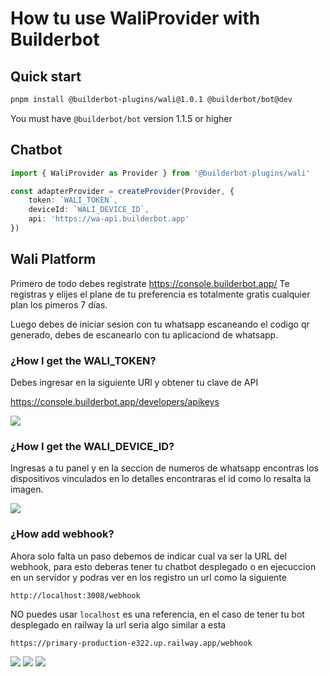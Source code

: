 # How tu use WaliProvider with Builderbot

## Quick start


```bash
pnpm install @builderbot-plugins/wali@1.0.1 @builderbot/bot@dev
```
You must have `@builderbot/bot` version 1.1.5 or higher

## Chatbot

```ts
import { WaliProvider as Provider } from '@builderbot-plugins/wali'

const adapterProvider = createProvider(Provider, {
    token: `WALI_TOKEN`,
    deviceId: `WALI_DEVICE_ID`,
    api: 'https://wa-api.builderbot.app'
}) 
```

## Wali Platform
Primero de todo debes registrate https://console.builderbot.app/
Te registras y elijes el plane de tu preferencia es totalmente gratis cualquier plan
los pimeros 7 días.

Luego debes de iniciar sesion con tu whatsapp escaneando el codigo qr generado,
debes de escanearlo con tu aplicaciond de whatsapp.

### ¿How I get the WALI_TOKEN?
Debes ingresar en la siguiente URl y obtener tu clave de API

https://console.builderbot.app/developers/apikeys

![](https://i.imgur.com/e7IGao1.png)

### ¿How I get the WALI_DEVICE_ID?

Ingresas a tu panel y en la seccion de numeros de whatsapp encontras los dispositivos vinculados en lo detalles encontraras el id como lo resalta la imagen.

![](https://i.imgur.com/74rtp9G.png)

### ¿How add webhook?

Ahora solo falta un paso debemos de indicar cual va ser la URL del webhook, para esto deberas tener tu chatbot desplegado o en ejecuccion en un servidor y podras
ver en los registro un url como la siguiente

```
http://localhost:3008/webhook
```
NO puedes usar `localhost` es una referencia, en el caso de tener
tu bot desplegado en railway la url seria algo similar a esta 

```
https://primary-production-e322.up.railway.app/webhook
```

![](https://i.imgur.com/uk74xJe.png)
![](https://i.imgur.com/d8tS1pw.png)
![](https://i.imgur.com/GMlPbar.png)

